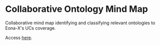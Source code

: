 # Collaborative Ontology Mind Map
Collaborative mind map identifying and classifying relevant ontologies to Eona-X's UCs coverage.

Access [here](https://viewer.diagrams.net/?tags=%7B%7D&lightbox=1&highlight=0000ff&edit=_blank&layers=1&nav=1&title=ontology-collaborative-selection.drawio#Uhttps%3A%2F%2Fraw.githubusercontent.com%2FMax-Bld%2Fontology-collaborative-selection%2Fmain%2Fontology-collaborative-selection.drawio).
